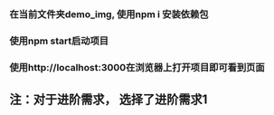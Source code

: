 ### 在当前文件夹demo_img, 使用npm i  安装依赖包

### 使用npm start启动项目

### 使用http://localhost:3000在浏览器上打开项目即可看到页面

## 注：对于进阶需求， 选择了进阶需求1      






